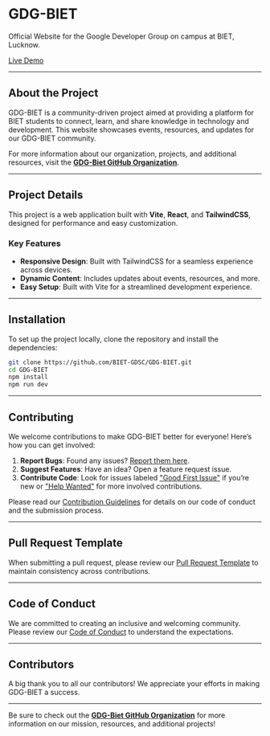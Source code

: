 # GDG-BIET

Official Website for the Google Developer Group on campus at BIET, Lucknow.

[Live Demo](https://biet-gdsc.github.io/GDG-BIET/)

---

## About the Project

GDG-BIET is a community-driven project aimed at providing a platform for BIET students to connect, learn, and share knowledge in technology and development. This website showcases events, resources, and updates for our GDG-BIET community.

For more information about our organization, projects, and additional resources, visit the **[GDG-Biet GitHub Organization](https://github.com/GDG-Biet/.github)**.

---

## Project Details

This project is a web application built with **Vite**, **React**, and **TailwindCSS**, designed for performance and easy customization.

### Key Features
- **Responsive Design**: Built with TailwindCSS for a seamless experience across devices.
- **Dynamic Content**: Includes updates about events, resources, and more.
- **Easy Setup**: Built with Vite for a streamlined development experience.

---

## Installation

To set up the project locally, clone the repository and install the dependencies:

```bash
git clone https://github.com/BIET-GDSC/GDG-BIET.git
cd GDG-BIET
npm install
npm run dev
```

---

## Contributing

We welcome contributions to make GDG-BIET better for everyone! Here’s how you can get involved:

1. **Report Bugs**: Found any issues? [Report them here](https://github.com/AyushGoel0/GDG-BIET/issues).
2. **Suggest Features**: Have an idea? Open a feature request issue.
3. **Contribute Code**: Look for issues labeled ["Good First Issue"](https://github.com/AyushGoel0/GDG-BIET/labels/good%20first%20issue) if you’re new or ["Help Wanted"](https://github.com/AyushGoel0/GDG-BIET/labels/help%20wanted) for more involved contributions.

Please read our [Contribution Guidelines](./CONTRIBUTING.md) for details on our code of conduct and the submission process.

---

## Pull Request Template

When submitting a pull request, please review our [Pull Request Template](./PULL_REQUEST_TEMPLATE.md) to maintain consistency across contributions.

---

## Code of Conduct

We are committed to creating an inclusive and welcoming community. Please review our [Code of Conduct](./CODE_OF_CONDUCT.md) to understand the expectations.

---

## Contributors

A big thank you to all our contributors! We appreciate your efforts in making GDG-BIET a success.

---

Be sure to check out the **[GDG-Biet GitHub Organization](https://github.com/GDG-Biet/)** for more information on our mission, resources, and additional projects!

